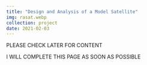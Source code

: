 ```yaml
---
title: "Design and Analysis of a Model Satellite"
img: rasat.webp
collection: project
date: 2021-02-03
---
```


PLEASE CHECK LATER FOR CONTENT

I WILL COMPLETE THIS PAGE AS SOON AS POSSIBLE

